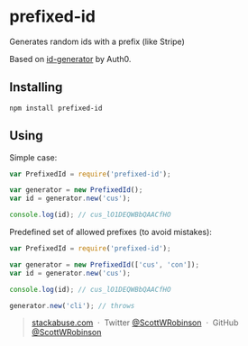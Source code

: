 # prefixed-id
Generates random ids with a prefix (like Stripe)

Based on [id-generator](https://github.com/auth0/id-generator) by Auth0.

## Installing
```
npm install prefixed-id
```

## Using
Simple case:
```javascript
var PrefixedId = require('prefixed-id');

var generator = new PrefixedId();
var id = generator.new('cus');

console.log(id); // cus_lO1DEQWBbQAACfHO
```

Predefined set of allowed prefixes (to avoid mistakes):
```javascript
var PrefixedId = require('prefixed-id');

var generator = new PrefixedId(['cus', 'con']);
var id = generator.new('cus');

console.log(id); // cus_lO1DEQWBbQAACfHO

generator.new('cli'); // throws
```

> [stackabuse.com](http://stackabuse.com) &nbsp;&middot;&nbsp;
> Twitter [@ScottWRobinson](https://twitter.com/scottwrobinson) &nbsp;&middot;&nbsp;
> GitHub [@ScottWRobinson](https://github.com/scottwrobinson)